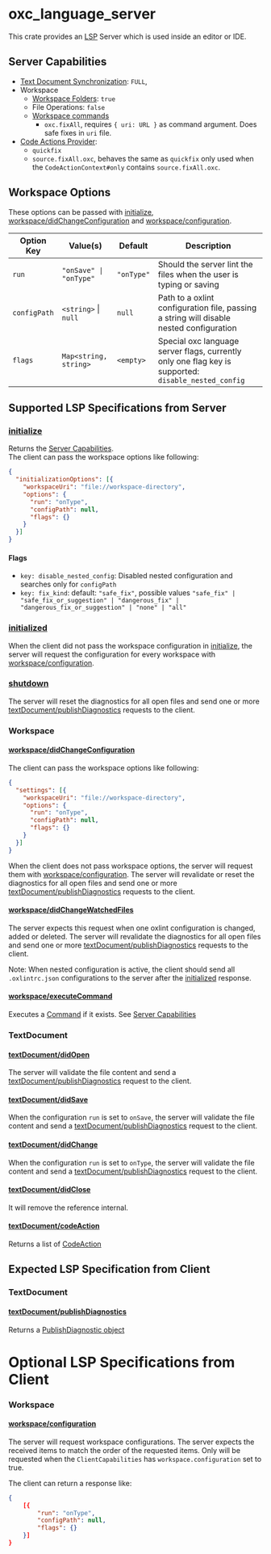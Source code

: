 # oxc_language_server

This crate provides an [LSP](https://microsoft.github.io/language-server-protocol/) Server which is used inside an editor or IDE.

## Server Capabilities

- [Text Document Synchronization](https://microsoft.github.io/language-server-protocol/specifications/lsp/3.17/specification/#textDocument_synchronization): `FULL`,
- Workspace
  - [Workspace Folders](https://microsoft.github.io/language-server-protocol/specifications/lsp/3.17/specification/#workspaceFoldersServerCapabilities): `true`
  - File Operations: `false`
  - [Workspace commands](https://microsoft.github.io/language-server-protocol/specifications/lsp/3.17/specification/#workspace_executeCommand)
    - `oxc.fixAll`, requires `{ uri: URL }` as command argument. Does safe fixes in `uri` file.
- [Code Actions Provider](https://microsoft.github.io/language-server-protocol/specifications/lsp/3.17/specification/#codeActionKind):
  - `quickfix`
  - `source.fixAll.oxc`, behaves the same as `quickfix` only used when the `CodeActionContext#only` contains
    `source.fixAll.oxc`.

## Workspace Options

These options can be passed with [initialize](#initialize), [workspace/didChangeConfiguration](#workspace/didChangeConfiguration) and [workspace/configuration](#workspace/configuration).

| Option Key   | Value(s)               | Default    | Description                                                                                          |
| ------------ | ---------------------- | ---------- | ---------------------------------------------------------------------------------------------------- |
| `run`        | `"onSave" \| "onType"` | `"onType"` | Should the server lint the files when the user is typing or saving                                   |
| `configPath` | `<string>` \| `null`   | `null`     | Path to a oxlint configuration file, passing a string will disable nested configuration              |
| `flags`      | `Map<string, string>`  | `<empty>`  | Special oxc language server flags, currently only one flag key is supported: `disable_nested_config` |

## Supported LSP Specifications from Server

### [initialize](https://microsoft.github.io/language-server-protocol/specification#initialize)

Returns the [Server Capabilities](#server-capabilities).\
The client can pass the workspace options like following:

```json
{
  "initializationOptions": [{
    "workspaceUri": "file://workspace-directory",
    "options": {
      "run": "onType",
      "configPath": null,
      "flags": {}
    }
  }]
}
```

#### Flags

- `key: disable_nested_config`: Disabled nested configuration and searches only for `configPath`
- `key: fix_kind`: default: `"safe_fix"`, possible values `"safe_fix" | "safe_fix_or_suggestion" | "dangerous_fix" | "dangerous_fix_or_suggestion" | "none" | "all"`

### [initialized](https://microsoft.github.io/language-server-protocol/specification#initialized)

When the client did not pass the workspace configuration in [initialize](#initialize), the server will request the configuration for every workspace with [workspace/configuration](#workspace/configuration).

### [shutdown](https://microsoft.github.io/language-server-protocol/specification#shutdown)

The server will reset the diagnostics for all open files and send one or more [textDocument/publishDiagnostics](#textdocumentpublishdiagnostics) requests to the client.

### Workspace

#### [workspace/didChangeConfiguration](https://microsoft.github.io/language-server-protocol/specification#workspace_didChangeConfiguration)

The client can pass the workspace options like following:

```json
{
  "settings": [{
    "workspaceUri": "file://workspace-directory",
    "options": {
      "run": "onType",
      "configPath": null,
      "flags": {}
    }
  }]
}
```

When the client does not pass workspace options, the server will request them with [workspace/configuration](#workspace/configuration).
The server will revalidate or reset the diagnostics for all open files and send one or more [textDocument/publishDiagnostics](#textdocumentpublishdiagnostics) requests to the client.

#### [workspace/didChangeWatchedFiles](https://microsoft.github.io/language-server-protocol/specification#workspace_didChangeWatchedFiles)

The server expects this request when one oxlint configuration is changed, added or deleted.
The server will revalidate the diagnostics for all open files and send one or more [textDocument/publishDiagnostics](#textdocumentpublishdiagnostics) requests to the client.

Note: When nested configuration is active, the client should send all `.oxlintrc.json` configurations to the server after the [initialized](#initialized) response.

#### [workspace/executeCommand](https://microsoft.github.io/language-server-protocol/specifications/lsp/3.17/specification/#workspace_executeCommand)

Executes a [Command](https://microsoft.github.io/language-server-protocol/specifications/lsp/3.17/specification/#workspace_executeCommand) if it exists. See [Server Capabilities](#server-capabilities)

### TextDocument

#### [textDocument/didOpen](https://microsoft.github.io/language-server-protocol/specification#textDocument_didOpen)

The server will validate the file content and send a [textDocument/publishDiagnostics](#textdocumentpublishdiagnostics) request to the client.

#### [textDocument/didSave](https://microsoft.github.io/language-server-protocol/specification#textDocument_didSave)

When the configuration `run` is set to `onSave`, the server will validate the file content and send a [textDocument/publishDiagnostics](#textdocumentpublishdiagnostics) request to the client.

#### [textDocument/didChange](https://microsoft.github.io/language-server-protocol/specification#textDocument_didChange)

When the configuration `run` is set to `onType`, the server will validate the file content and send a [textDocument/publishDiagnostics](#textdocumentpublishdiagnostics) request to the client.

#### [textDocument/didClose](https://microsoft.github.io/language-server-protocol/specification#textDocument_didClose)

It will remove the reference internal.

#### [textDocument/codeAction](https://microsoft.github.io/language-server-protocol/specification#textDocument_codeAction)

Returns a list of [CodeAction](https://microsoft.github.io/language-server-protocol/specifications/lsp/3.17/specification/#textDocument_codeAction)

## Expected LSP Specification from Client

### TextDocument

#### [textDocument/publishDiagnostics](https://microsoft.github.io/language-server-protocol/specifications/lsp/3.17/specification/#textDocument_publishDiagnostics)

Returns a [PublishDiagnostic object](https://microsoft.github.io/language-server-protocol/specifications/lsp/3.17/specification/#publishDiagnosticsParams)

# Optional LSP Specifications from Client

### Workspace

#### [workspace/configuration](https://microsoft.github.io/language-server-protocol/specifications/lsp/3.17/specification/#workspace_configuration)

The server will request workspace configurations. The server expects the received items to match the order of the requested items.
Only will be requested when the `ClientCapabilities` has `workspace.configuration` set to true.

The client can return a response like:

```json
{
    [{
        "run": "onType",
        "configPath": null,
        "flags": {}
    }]
}
```
